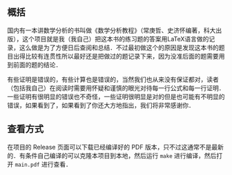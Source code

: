 ## 概括

国内有一本讲数学分析的书叫做《数学分析教程》（常庚哲、史济怀编著，科大出版），这个项目就是我（我自己）把这本书的练习题的答案用LaTeX语言做的记录，这么做是为了方便日后查阅和总结．不过最初做这个的原因是发现这本书的题目出得比较有连贯性所以最好还是把做过的题记录下来，因为没准后面的题需要用到前面的题的结论．

有些证明是错误的，有些计算也是错误的，当然我们也从来没有保证都对，读者（包括我自己）在阅读时需要用怀疑和谨慎的眼光对待每一行公式和每一行证明．一些证明有很明显的错误也不奇怪，一些证明很明显是对的但是也可能有不明显的错误，如果看到了，如果看到了你还大方地指出，我们将非常感谢你．

## 查看方式

在项目的 Release 页面可以下载已经编译好的 PDF 版本，只不过这通常不是最新的．有条件自己编译的可以克隆本项目到本地，然后运行 `make` 进行编译，然后打开 `main.pdf` 进行查看．